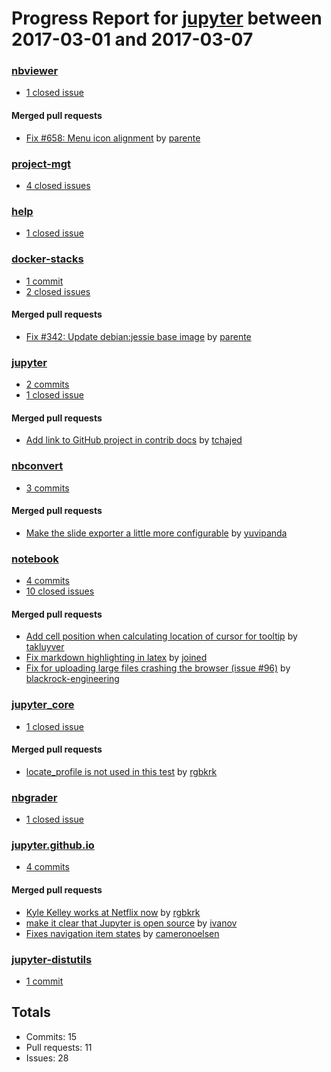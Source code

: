 # Progress Report for [jupyter](https://github.com/jupyter) between 2017-03-01 and 2017-03-07

### [nbviewer](https://github.com/jupyter/nbviewer)
-  [1 closed issue](https://github.com/jupyter/nbviewer/issues?utf8=%E2%9C%93&q=is%3Aissue%20closed%3A2017-03-01..2017-03-07)

#### Merged pull requests
- [Fix #658: Menu icon alignment](https://github.com/jupyter/nbviewer/pull/680) by [parente](https://github.com/parente)

### [project-mgt](https://github.com/jupyter/project-mgt)
-  [4 closed issues](https://github.com/jupyter/project-mgt/issues?utf8=%E2%9C%93&q=is%3Aissue%20closed%3A2017-03-01..2017-03-07)

### [help](https://github.com/jupyter/help)
-  [1 closed issue](https://github.com/jupyter/help/issues?utf8=%E2%9C%93&q=is%3Aissue%20closed%3A2017-03-01..2017-03-07)

### [docker-stacks](https://github.com/jupyter/docker-stacks)
-  [1 commit](https://github.com/jupyter/docker-stacks/compare/master@%7B1488355200%7D...master@%7B1488873600%7D)
-  [2 closed issues](https://github.com/jupyter/docker-stacks/issues?utf8=%E2%9C%93&q=is%3Aissue%20closed%3A2017-03-01..2017-03-07)

#### Merged pull requests
- [Fix #342: Update debian:jessie base image](https://github.com/jupyter/docker-stacks/pull/347) by [parente](https://github.com/parente)

### [jupyter](https://github.com/jupyter/jupyter)
-  [2 commits](https://github.com/jupyter/jupyter/compare/master@%7B1488355200%7D...master@%7B1488873600%7D)
-  [1 closed issue](https://github.com/jupyter/jupyter/issues?utf8=%E2%9C%93&q=is%3Aissue%20closed%3A2017-03-01..2017-03-07)

#### Merged pull requests
- [Add link to GitHub project in contrib docs](https://github.com/jupyter/jupyter/pull/239) by [tchajed](https://github.com/tchajed)

### [nbconvert](https://github.com/jupyter/nbconvert)
-  [3 commits](https://github.com/jupyter/nbconvert/compare/master@%7B1488355200%7D...master@%7B1488873600%7D)

#### Merged pull requests
- [Make the slide exporter a little more configurable](https://github.com/jupyter/nbconvert/pull/542) by [yuvipanda](https://github.com/yuvipanda)

### [notebook](https://github.com/jupyter/notebook)
-  [4 commits](https://github.com/jupyter/notebook/compare/master@%7B1488355200%7D...master@%7B1488873600%7D)
-  [10 closed issues](https://github.com/jupyter/notebook/issues?utf8=%E2%9C%93&q=is%3Aissue%20closed%3A2017-03-01..2017-03-07)

#### Merged pull requests
- [Add cell position when calculating location of cursor for tooltip](https://github.com/jupyter/notebook/pull/2246) by [takluyver](https://github.com/takluyver)
- [Fix markdown highlighting in latex](https://github.com/jupyter/notebook/pull/2244) by [joined](https://github.com/joined)
- [Fix for uploading large files crashing the browser (issue #96)](https://github.com/jupyter/notebook/pull/2162) by [blackrock-engineering](https://github.com/blackrock-engineering)

### [jupyter_core](https://github.com/jupyter/jupyter_core)
-  [1 closed issue](https://github.com/jupyter/jupyter_core/issues?utf8=%E2%9C%93&q=is%3Aissue%20closed%3A2017-03-01..2017-03-07)

#### Merged pull requests
- [locate_profile is not used in this test](https://github.com/jupyter/jupyter_core/pull/100) by [rgbkrk](https://github.com/rgbkrk)

### [nbgrader](https://github.com/jupyter/nbgrader)
-  [1 closed issue](https://github.com/jupyter/nbgrader/issues?utf8=%E2%9C%93&q=is%3Aissue%20closed%3A2017-03-01..2017-03-07)

### [jupyter.github.io](https://github.com/jupyter/jupyter.github.io)
-  [4 commits](https://github.com/jupyter/jupyter.github.io/compare/master@%7B1488355200%7D...master@%7B1488873600%7D)

#### Merged pull requests
- [Kyle Kelley works at Netflix now](https://github.com/jupyter/jupyter.github.io/pull/198) by [rgbkrk](https://github.com/rgbkrk)
- [make it clear that Jupyter is open source](https://github.com/jupyter/jupyter.github.io/pull/197) by [ivanov](https://github.com/ivanov)
- [Fixes navigation item states](https://github.com/jupyter/jupyter.github.io/pull/194) by [cameronoelsen](https://github.com/cameronoelsen)

### [jupyter-distutils](https://github.com/jupyter/jupyter-distutils)
-  [1 commit](https://github.com/jupyter/jupyter-distutils/compare/master@%7B1488355200%7D...master@%7B1488873600%7D)

## Totals
- Commits: 15
- Pull requests: 11
- Issues: 28
